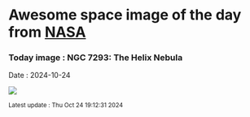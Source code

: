 
# Awesome space image of the day from [NASA](https://api.nasa.gov/)

### Today image : NGC 7293: The Helix Nebula
Date : 2024-10-24

![](https://apod.nasa.gov/apod/image/2410/NGC7293_preview1024.png)

<small>Latest update : Thu Oct 24 19:12:31 2024</small>
        
